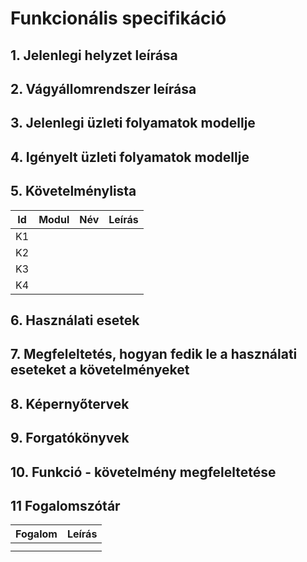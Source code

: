 # Funkcionális specifikáció

## 1. Jelenlegi helyzet leírása



## 2. Vágyállomrendszer leírása


## 3. Jelenlegi üzleti folyamatok modellje



## 4. Igényelt üzleti folyamatok modellje


## 5. Követelménylista

| Id | Modul | Név | Leírás |
| :---: | --- | --- | --- |
| K1 |  |  |  |
| K2 |  |  |  |
| K3 |  |  |  |
| K4 |  |  |  |

## 6. Használati esetek

## 7. Megfeleltetés, hogyan fedik le a használati eseteket a követelményeket

## 8. Képernyőtervek

## 9. Forgatókönyvek

## 10. Funkció - követelmény megfeleltetése

## 11 Fogalomszótár
| Fogalom | Leírás |
| :---: | --- |
|  |  |
|  |  |
